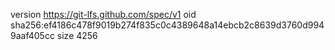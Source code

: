 version https://git-lfs.github.com/spec/v1
oid sha256:ef4186c478f9019b274f835c0c4389648a14ebcb2c8639d3760d9949aaf405cc
size 4256
